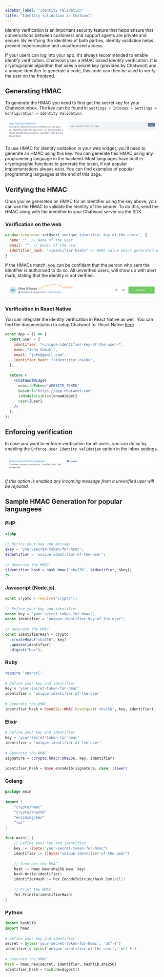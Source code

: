 ```yaml
---
sidebar_label: "Identity Validation"
title: "Identity validation in Chatwoot"
---
```


Identity verification is an important security feature that helps ensure that conversations between customers and support agents are private and secure. By verifying the identities of both parties, identity validation helps prevent impersonation and unauthorized access.

If your users can log into your app, it's always recommended to enable identify verification. Chatwoot uses a HMAC based identity verification. It is cryptographic algorithm that uses a secret key (provided by Chatwoot) and a unique identifier to generate a code, this code can then be used to verify the user on the frontend.

## Generating HMAC

To generate the HMAC you need to first get the secret key for your Chatwoot inbox. The key can be found in `Settings > Inboxes > Settings > Configuration > Identity Validation`

![HMAC Secret](./images/hmac-secret.png)

To use HMAC for identity validation in your web widget, you'll need to generate an HMAC using this key. You can generate this HMAC using any programming language in the backend. Most languages have built in cryptographic functions to generate the token, if not popular implementations always exist. You can find examples of popular programming languages at the end of this page.

## Verifying the HMAC

Once you've generated an HMAC for an identifier using the key above, you can use the HMAC to validate the identity of the sender. To do this, send the HMAC along with the identifier to your Chatwoot server via the SDK.

### Verification on the web

```js
window.$chatwoot.setUser(`<unique-identifier-key-of-the-user>`, {
  name: "", // Name of the user
  email: "", // Email of the user
  identifier_hash: "<identifier-hash>" // HMAC value which generated using key and unique identifier of the user.
}
```

If the HMACs match, you can be confident that the person who sent the identifier is authorized to do so. All unverified users, will show up with alert mark, stating that the identity is not verified.

![Unverified user](./images/unverified.png)

### Verification in React Native

You can integrate the identity verification in React Native as well. You can find the documentation to setup Chatwoot for React Native [here](/docs/product/channels/live-chat/integrations/react-native-widget)

```jsx
const App = () => {
  const user = {
    identifier: "<unique-identifier-key-of-the-user>",
    name: "John Samuel",
    email: "john@gmail.com",
    identifier_hash: "<identifier-hash>",
  };

  return (
    <ChatWootWidget
      websiteToken="WEBSITE_TOKEN"
      baseUrl="https://app.chatwoot.com"
      isModalVisible={showWidget}
      user={user}
    />
  );
};
```

## Enforcing verification

In case you want to enforce verification for all users, you can do so by enabling the `Enforce User Identity Validation` option in the inbox settings.

![Enforce verification](./images/enforce-verification.png)

_If this option is enabled any incoming message from a unverified user will be rejected._

## Sample HMAC Generation for popular languagees

### PHP

```php
<?php

// Define your key and message
$key = 'your-secret-token-for-hmac';
$identifier = 'unique-identifier-of-the-user';

// Generate the HMAC
$identifier_hash = hash_hmac('sha256', $identifier, $key);
?>

```

### Javascript (Node.js)

```js
const crypto = require("crypto");

// Define your key and identifier
const key = "your-secret-token-for-hmac";
const identifier = "unique-identifier-key-of-the-user";

// Generate the HMAC
const identifierHash = crypto
  .createHmac("sha256", key)
  .update(identifier)
  .digest("hex");
```

### Ruby

```ruby
require 'openssl'

# Define your key and identifier
key = 'your-secret-token-for-hmac'
identifier = 'unique-identifier-of-the-user'

# Generate the HMAC
identifier_hash = OpenSSL::HMAC.hexdigest('sha256', key, identifier)
```

### Elixir

```elixir
# Define your key and identifier
key = 'your-secret-token-for-hmac'
identifier = 'unique-identifier-of-the-user'

# Generate the HMAC
signature = :crypto.hmac(:sha256, key, identifier)

identifier_hash = Base.encode16(signature, case: :lower)
```

### Golang

```go
package main

import (
	"crypto/hmac"
	"crypto/sha256"
	"encoding/hex"
	"fmt"
)

func main() {
	// Define your key and identifier
	key := []byte("your-secret-token-for-hmac")
	identifier := []byte("unique-identifier-of-the-user")

	// Generate the HMAC
	hash := hmac.New(sha256.New, key)
	hash.Write(identifier)
	identifierHash := hex.EncodeToString(hash.Sum(nil))

	// Print the HMAC
	fmt.Println(identifierHash)
}

```

### Python

```py
import hashlib
import hmac

# Define your key and identifier
secret = bytes('your-secret-token-for-hmac', 'utf-8')
identifier = bytes('unique-identifier-of-the-user', 'utf-8')

# Generate the HMAC
hash = hmac.new(secret, identifier, hashlib.sha256)
identifier_hash = hash.hexdigest()
```

